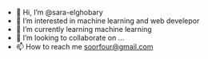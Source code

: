 - 👋 Hi, I’m @sara-elghobary
- 👀 I’m interested in machine learning and web develepor
- 🌱 I’m currently learning machine learning
- 💞️ I’m looking to collaborate on ...
- 📫 How to reach me soorfour@gmail.com

<!---
sara-elghobary/sara-elghobary is a ✨ special ✨ repository because its `README.md` (this file) appears on your GitHub profile.
You can click the Preview link to take a look at your changes.
--->
